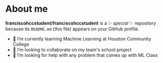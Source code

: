 # About me


**franciscohccstudent/franciscohccstudent** is a ✨ _special_ ✨ repository because its `README.md` (this file) appears on your GitHub profile.


- 🌱 I’m currently learning Machine Learning at Houston Community College
- 👯 I’m looking to collaborate on my team's school project
- 🤔 I’m looking for help with any problem that comes up with ML Class
